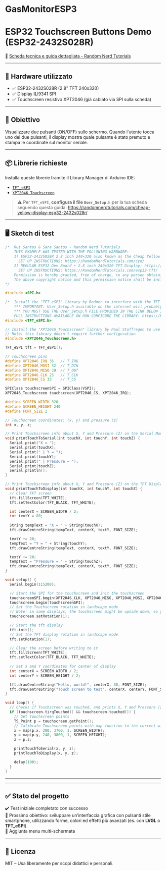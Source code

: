 # GasMonitorESP3

# ESP32 Touchscreen Buttons Demo (ESP32-2432S028R)



🔗 [Scheda tecnica e guida dettagliata - Random Nerd Tutorials](https://randomnerdtutorials.com/cheap-yellow-display-esp32-2432s028r/)

---

## 🧰 Hardware utilizzato

- ✅ ESP32-2432S028R (2.8" TFT 240x320)
- ✅ Display ILI9341 SPI
- ✅ Touchscreen resistivo XPT2046 (già cablato via SPI sulla scheda)

---

## 🎯 Obiettivo

Visualizzare due pulsanti (ON/OFF) sullo schermo. Quando l'utente tocca uno dei due pulsanti, il display mostra quale pulsante è stato premuto e stampa le coordinate sul monitor seriale.

---

## 📦 Librerie richieste

Installa queste librerie tramite il Library Manager di Arduino IDE:

- [`TFT_eSPI`](https://github.com/Bodmer/TFT_eSPI)
- [`XPT2046_Touchscreen`](https://github.com/PaulStoffregen/XPT2046_Touchscreen)

> ⚠️ Per `TFT_eSPI`, **configura il file `User_Setup.h`** per la tua scheda seguendo questa guida:
> https://randomnerdtutorials.com/cheap-yellow-display-esp32-2432s028r/

---

## 🖥️ Sketch di test

```cpp
/*  Rui Santos & Sara Santos - Random Nerd Tutorials
    THIS EXAMPLE WAS TESTED WITH THE FOLLOWING HARDWARE:
    1) ESP32-2432S028R 2.8 inch 240×320 also known as the Cheap Yellow Display (CYD): https://makeradvisor.com/tools/cyd-cheap-yellow-display-esp32-2432s028r/
      SET UP INSTRUCTIONS: https://RandomNerdTutorials.com/cyd/
    2) REGULAR ESP32 Dev Board + 2.8 inch 240x320 TFT Display: https://makeradvisor.com/tools/2-8-inch-ili9341-tft-240x320/ and https://makeradvisor.com/tools/esp32-dev-board-wi-fi-bluetooth/
      SET UP INSTRUCTIONS: https://RandomNerdTutorials.com/esp32-tft/
    Permission is hereby granted, free of charge, to any person obtaining a copy of this software and associated documentation files.
    The above copyright notice and this permission notice shall be included in all copies or substantial portions of the Software.
*/

#include <SPI.h>

/*  Install the "TFT_eSPI" library by Bodmer to interface with the TFT Display - https://github.com/Bodmer/TFT_eSPI
    *** IMPORTANT: User_Setup.h available on the internet will probably NOT work with the examples available at Random Nerd Tutorials ***
    *** YOU MUST USE THE User_Setup.h FILE PROVIDED IN THE LINK BELOW IN ORDER TO USE THE EXAMPLES FROM RANDOM NERD TUTORIALS ***
    FULL INSTRUCTIONS AVAILABLE ON HOW CONFIGURE THE LIBRARY: https://RandomNerdTutorials.com/cyd/ or https://RandomNerdTutorials.com/esp32-tft/   */
#include <TFT_eSPI.h>

// Install the "XPT2046_Touchscreen" library by Paul Stoffregen to use the Touchscreen - https://github.com/PaulStoffregen/XPT2046_Touchscreen
// Note: this library doesn't require further configuration
#include <XPT2046_Touchscreen.h>

TFT_eSPI tft = TFT_eSPI();

// Touchscreen pins
#define XPT2046_IRQ 36   // T_IRQ
#define XPT2046_MOSI 32  // T_DIN
#define XPT2046_MISO 39  // T_OUT
#define XPT2046_CLK 25   // T_CLK
#define XPT2046_CS 33    // T_CS

SPIClass touchscreenSPI = SPIClass(VSPI);
XPT2046_Touchscreen touchscreen(XPT2046_CS, XPT2046_IRQ);

#define SCREEN_WIDTH 320
#define SCREEN_HEIGHT 240
#define FONT_SIZE 2

// Touchscreen coordinates: (x, y) and pressure (z)
int x, y, z;

// Print Touchscreen info about X, Y and Pressure (Z) on the Serial Monitor
void printTouchToSerial(int touchX, int touchY, int touchZ) {
  Serial.print("X = ");
  Serial.print(touchX);
  Serial.print(" | Y = ");
  Serial.print(touchY);
  Serial.print(" | Pressure = ");
  Serial.print(touchZ);
  Serial.println();
}

// Print Touchscreen info about X, Y and Pressure (Z) on the TFT Display
void printTouchToDisplay(int touchX, int touchY, int touchZ) {
  // Clear TFT screen
  tft.fillScreen(TFT_WHITE);
  tft.setTextColor(TFT_BLACK, TFT_WHITE);

  int centerX = SCREEN_WIDTH / 2;
  int textY = 80;
 
  String tempText = "X = " + String(touchX);
  tft.drawCentreString(tempText, centerX, textY, FONT_SIZE);

  textY += 20;
  tempText = "Y = " + String(touchY);
  tft.drawCentreString(tempText, centerX, textY, FONT_SIZE);

  textY += 20;
  tempText = "Pressure = " + String(touchZ);
  tft.drawCentreString(tempText, centerX, textY, FONT_SIZE);
}

void setup() {
  Serial.begin(115200);

  // Start the SPI for the touchscreen and init the touchscreen
  touchscreenSPI.begin(XPT2046_CLK, XPT2046_MISO, XPT2046_MOSI, XPT2046_CS);
  touchscreen.begin(touchscreenSPI);
  // Set the Touchscreen rotation in landscape mode
  // Note: in some displays, the touchscreen might be upside down, so you might need to set the rotation to 3: touchscreen.setRotation(3);
  touchscreen.setRotation(1);

  // Start the tft display
  tft.init();
  // Set the TFT display rotation in landscape mode
  tft.setRotation(1);

  // Clear the screen before writing to it
  tft.fillScreen(TFT_WHITE);
  tft.setTextColor(TFT_BLACK, TFT_WHITE);
  
  // Set X and Y coordinates for center of display
  int centerX = SCREEN_WIDTH / 2;
  int centerY = SCREEN_HEIGHT / 2;

  tft.drawCentreString("Hello, world!", centerX, 30, FONT_SIZE);
  tft.drawCentreString("Touch screen to test", centerX, centerY, FONT_SIZE);
}

void loop() {
  // Checks if Touchscreen was touched, and prints X, Y and Pressure (Z) info on the TFT display and Serial Monitor
  if (touchscreen.tirqTouched() && touchscreen.touched()) {
    // Get Touchscreen points
    TS_Point p = touchscreen.getPoint();
    // Calibrate Touchscreen points with map function to the correct width and height
    x = map(p.x, 200, 3700, 1, SCREEN_WIDTH);
    y = map(p.y, 240, 3800, 1, SCREEN_HEIGHT);
    z = p.z;

    printTouchToSerial(x, y, z);
    printTouchToDisplay(x, y, z);

    delay(100);
  }
}
```

---



---

## ✅ Stato del progetto

✔️ Test iniziale completato con successo  
📌 Prossimo obiettivo: sviluppare un’interfaccia grafica con pulsanti stile smartphone, utilizzando forme, colori ed effetti più avanzati (es. con **LVGL** o **TFT_eSPI**).  
📌 Aggiunta menu multi-schermata

---

## 📄 Licenza

MIT – Usa liberamente per scopi didattici e personali.
